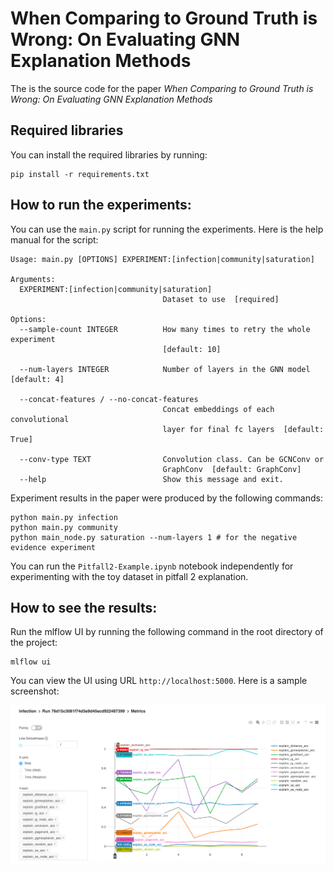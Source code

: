 # When Comparing to Ground Truth is Wrong: On Evaluating GNN Explanation Methods
The is the source code for the paper _When Comparing to Ground Truth is Wrong: On Evaluating GNN Explanation Methods_

## Required libraries
You can install the required libraries by running:
```shell
pip install -r requirements.txt
```

## How to run the experiments:
You can use the `main.py` script for running the experiments. Here is the help manual for the script:
```
Usage: main.py [OPTIONS] EXPERIMENT:[infection|community|saturation]

Arguments:
  EXPERIMENT:[infection|community|saturation]
                                  Dataset to use  [required]

Options:
  --sample-count INTEGER          How many times to retry the whole experiment
                                  [default: 10]

  --num-layers INTEGER            Number of layers in the GNN model  [default: 4]

  --concat-features / --no-concat-features
                                  Concat embeddings of each convolutional
                                  layer for final fc layers  [default: True]

  --conv-type TEXT                Convolution class. Can be GCNConv or
                                  GraphConv  [default: GraphConv]
  --help                          Show this message and exit.
```
Experiment results in the paper were produced by the following commands:
```
python main.py infection
python main.py community
python main_node.py saturation --num-layers 1 # for the negative evidence experiment
```

You can run the `Pitfall2-Example.ipynb` notebook independently for experimenting with the toy dataset in pitfall 2 explanation.

## How to see the results:
Run the mlflow UI by running the following command in the root directory of the project:
```
mlflow ui
```
You can view the UI using URL `http://localhost:5000`.
Here is a sample screenshot:

![Sample mlflow screenshot](mlflow-ui.png)
